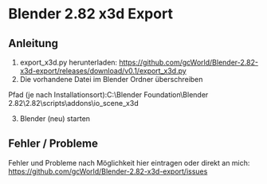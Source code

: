 # Blender 2.82 x3d Export

## Anleitung

1. export_x3d.py herunterladen: https://github.com/gcWorld/Blender-2.82-x3d-export/releases/download/v0.1/export_x3d.py
2. Die vorhandene Datei im Blender Ordner überschreiben 

  Pfad (je nach Installationsort):C:\Blender Foundation\Blender 2.82\2.82\scripts\addons\io_scene_x3d
  
3. Blender (neu) starten

## Fehler / Probleme
Fehler und Probleme nach Möglichkeit hier eintragen oder direkt an mich:
https://github.com/gcWorld/Blender-2.82-x3d-export/issues
